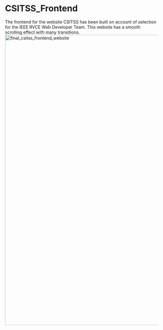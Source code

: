 # CSITSS_Frontend
The frontend for the website CSITSS has been built on account of selection for the IEEE RVCE Web Developer Team. This website has a smooth scrolling effect with many transitions.
<img width="957" alt="final_csitss_frontend_website" src="https://github.com/SMOHAMMEDASHIQ/CSITSS_Frontend/assets/105161538/b0a0a4bf-c6f8-429c-b546-e64bbfe2c930">










